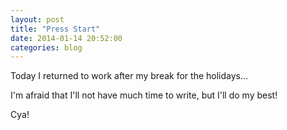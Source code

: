 ```yaml
---
layout: post
title: "Press Start"
date: 2014-01-14 20:52:00
categories: blog
---
```


Today I returned to work after my break for the holidays...

I'm afraid that I'll not have much time to write, but I'll do my best!

Cya!